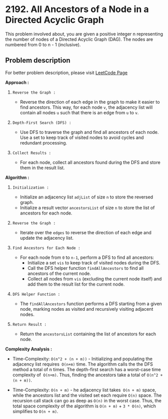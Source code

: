 # 2192. All Ancestors of a Node in a Directed Acyclic Graph

This problem involved about, you are given a positive integer n representing the number of nodes of a Directed Acyclic Graph (DAG). The nodes are numbered from 0 to n - 1 (inclusive).

## Problem description

For better problem description, please visit [LeetCode Page](https://leetcode.com/problems/all-ancestors-of-a-node-in-a-directed-acyclic-graph/description/)

**Approach :**<br/>

1. `Reverse the Graph :`

    - Reverse the direction of each edge in the graph to make it easier to find ancestors. This way, for each node `v`, the adjacency list will contain all nodes `u` such that there is an edge from `u` to `v`.

2. `Depth-First Search (DFS) :`

    - Use DFS to traverse the graph and find all ancestors of each node. Use a set to keep track of visited nodes to avoid cycles and redundant processing.

3. `Collect Results :`
    - For each node, collect all ancestors found during the DFS and store them in the result list.

**Algorithm :**<br/>

1. `Initialization :`

    - Initialize an adjacency list `adjList` of size `n` to store the reversed graph.
    - Initialize a result vector `ancestorsList` of size `n` to store the list of ancestors for each node.

2. `Reverse the Graph :`

    - Iterate over the `edges` to reverse the direction of each edge and update the adjacency list.

3. `Find Ancestors for Each Node :`

    - For each node from `0` to `n-1`, perform a DFS to find all ancestors:
        - Initialize a set `vis` to keep track of visited nodes during the DFS.
        - Call the DFS helper function `findAllAncestors` to find all ancestors of the current node.
        - Collect all nodes from `vis` (excluding the current node itself) and add them to the result list for the current node.

4. `DFS Helper Function :`

    - The `findAllAncestors` function performs a DFS starting from a given node, marking nodes as visited and recursively visiting adjacent nodes.

5. `Return Result :`
    - Return the `ancestorsList` containing the list of ancestors for each node.

**Complexity Analysis :**<br/>

-   Time-Complexity: `O(n^2 + (n + m))` - Initializing and populating the adjacency list requires` O(n+m)` time. The algorithm calls the the DFS method a total of n times. The depth-first search has a worst-case time complexity of` O(n+m)`. Thus, finding the ancestors take a total of `O(n^2 + (n + m))`.

-   Time-Complexity: `O(n + m)` - he adjacency list takes` O(n + m)` space, while the ancestors list and the visited set each require `O(n)` space. The recursion call stack can go as deep as `O(n)` in the worst case. Thus, the total space complexity of the algorithm is `O(n + m)` + `3 * O(n)`, which simplifies to `O(n + m)`.

